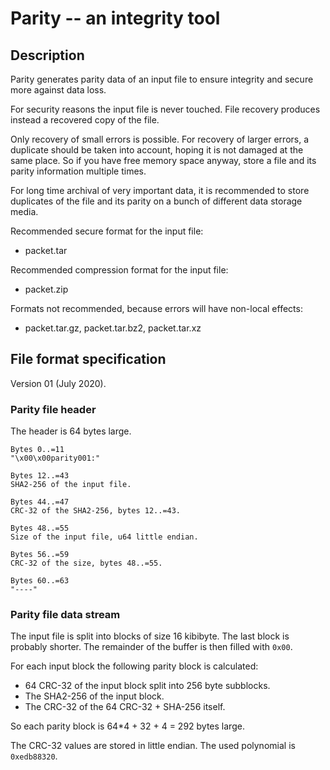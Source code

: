 
# Parity -- an integrity tool

## Description

Parity generates parity data of an input file to ensure integrity
and secure more against data loss.

For security reasons the input file is never touched. File recovery
produces instead a recovered copy of the file.

Only recovery of small errors is possible. For recovery of larger
errors, a duplicate should be taken into account, hoping it is not
damaged at the same place. So if you have free memory space anyway,
store a file and its parity information multiple times.

For long time archival of very important data, it is recommended to
store duplicates of the file and its parity on a bunch of different
data storage media.

Recommended secure format for the input file:
* packet.tar

Recommended compression format for the input file:
* packet.zip

Formats not recommended, because errors will have non-local effects:
* packet.tar.gz, packet.tar.bz2, packet.tar.xz


## File format specification ##

Version 01 (July 2020).

### Parity file header ###

The header is 64 bytes large.

```
Bytes 0..=11
"\x00\x00parity001:"

Bytes 12..=43
SHA2-256 of the input file.

Bytes 44..=47
CRC-32 of the SHA2-256, bytes 12..=43.

Bytes 48..=55
Size of the input file, u64 little endian.

Bytes 56..=59
CRC-32 of the size, bytes 48..=55.

Bytes 60..=63
"----"
```

### Parity file data stream ###

The input file is split into blocks of size 16 kibibyte.
The last block is probably shorter. The remainder of the buffer
is then filled with `0x00`.

For each input block the following parity block is calculated:
* 64 CRC-32 of the input block split into 256 byte subblocks.
* The SHA2-256 of the input block.
* The CRC-32 of the 64 CRC-32 + SHA-256 itself.

So each parity block is 64*4 + 32 + 4 = 292 bytes large.

The CRC-32 values are stored in little endian.
The used polynomial is `0xedb88320`.

